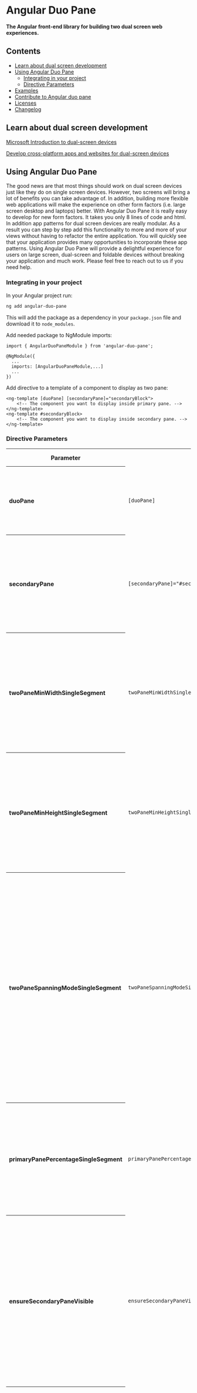 # Angular Duo Pane

**The Angular front-end library for building two dual screen web experiences.**

## Contents

- [Learn about dual screen development](#learn-about-dual-screen-development)
- [Using Angular Duo Pane](#using-angular-duo-pane)
    - [Integrating in your project](#integrating-in-your-project)
    - [Directive Parameters](#directive-parameters)
- [Examples](#exampes)
- [Contribute to Angular duo pane](#contribute-to-angular-duo-pane)
- [Licenses](#licenses)
- [Changelog](#changelog)

## Learn about dual screen development

[Microsoft Introduction to dual-screen devices](https://docs.microsoft.com/en-us/dual-screen/introduction)

[Develop cross-platform apps and websites for dual-screen devices](https://docs.microsoft.com/en-us/dual-screen/cross-platform/)

## Using Angular Duo Pane

The good news are that most things should work on dual screen devices just like they do on single screen devices.
However, two screens will bring a lot of benefits you can take advantage of. In addition, building more flexible web applications will make the experience on other form factors (i.e. large screen desktop and laptops) better.
With Angular Duo Pane it is really easy to develop for new form factors. It takes you only 8 lines of code and html. In addition app patterns for dual screen devices are really modular. As a result you can step by step add this functionality to more and more of your views without having to refactor the entire application. You will quickly see that your application provides many opportunities to incorporate these app patterns. Using Angular Duo Pane will provide a delightful experience for users on large screen, dual-screen and foldable devices without breaking your application and much work.
Please feel free to reach out to us if you need help.

### Integrating in your project

In your Angular project run:
```sh
ng add angular-duo-pane
```
This will add the package as a dependency in your `package.json` file and download it to `node_modules`.

Add needed package to NgModule imports:
```
import { AngularDuoPaneModule } from 'angular-duo-pane';

@NgModule({
  ...
  imports: [AngularDuoPaneModule,...]
  ...
})
```

Add directive to a template of a component to display as two pane:
```
<ng-template [duoPane] [secondaryPane]="secondaryBlock">
    <!-- The component you want to display inside primary pane. -->
</ng-template>
<ng-template #secondaryBlock>
    <!-- The component you want to display inside secondary pane. -->
</ng-template>
```

### Directive Parameters

<table>
  <tr>
    <th>Parameter</th>
    <th>Example</th>
    <th>Required</th>
    <th>Type</th>
    <th>Default value</th>
    <th>Description</th>
  </tr>
  <tr>
    <th align="left">duoPane</th>
    <td><code>[duoPane]</code></td>
    <td>yes</td>
    <td>-</td>
    <td>-</td>
    <td>
    Tells Angular duo pane that the component marked with [duoPane] is supposed to be displayed as the primary pane.
    </td>
  </tr>

  <tr>
    <th align="left">secondaryPane</th>
    <td><code>[secondaryPane]="#secondaryBlock"</code></td>
    <td>no</td>
    <td><code>TemplateRef<any></code></td>
    <td><code>undefined</code></td>
    <td>
    Provides a template reference to the component to display as the secondary pane. You should define this because displaying only the primary pane is pointless.
    </td>
  </tr>

  <tr>
    <th align="left">twoPaneMinWidthSingleSegment</th>
    <td><code>twoPaneMinWidthSingleSegment=1000</code></td>
    <td>no</td>
    <td><code>number</code></td>
    <td><code>0</code></td>
    <td>
    If the window width of the user is greater or equal to this parameter primary and secondary pane are both displayed.
    The default results in always showing both panes no matter how small the screen.
    </td>
  </tr>

  <tr>
    <th align="left">twoPaneMinHeightSingleSegment</th>
    <td><code>twoPaneMinHeightSingleSegment=500</code></td>
    <td>no</td>
    <td><code>number</code></td>
    <td><code>0</code></td>
    <td>
    If the window height of the user is greater or equal to this parameter primary and secondary pane are both displayed.
    The default results in always showing both panes no matter how small the screen.    
    </td>
  </tr>

  <tr>
    <th align="left">twoPaneSpanningModeSingleSegment</th>
    <td><code>twoPaneSpanningModeSingleSegment="single-fold-vertical"</code></td>
    <td>no</td>
    <td><code>type SpanningMode = 'single-fold-horizontal' | 'single-fold-vertical' | 'none'</code></td>
    <td><code>'none'</code></td>
    <td>
    When all other requirements for the window size is fulfilled on single screen devices this parameter defines how both panes are displayed.
    <ul>
        <li><code>'none'</code> – by default only the primary pane is displayed.
        <li><code>'single-fold-vertical'</code> – both panes are displayed side by side.
        <li><code>'single-fold-horizontal'</code> – the panes are split top and bottom.
    </ul>
    </td>
  </tr>

  <tr>
    <th align="left">primaryPanePercentageSingleSegment</th>
    <td><code>primaryPanePercentageSingleSegment=70</code></td>
    <td>no</td>
    <td><code>number</code></td>
    <td><code>50</code></td>
    <td>
    Sets the percentage of the available size reserved for the primary pane when displaying both panes on single screen devices.
    Default of 50% results in both panes taking up equal space.
    </td>
  </tr>

  <tr>
    <th align="left">ensureSecondaryPaneVisible</th>
    <td><code>ensureSecondaryPaneVisible=true</code></td>
    <td>no</td>
    <td><code>boolean</code></td>
    <td><code>false</code></td>
    <td>
    When set to true Angular duo pane will make sure that the secondary pane is visible. This can be used to navigate between panes on a small screen devices where it does not make sense to display both panes at the same time.
    Default value of <code>false</code> allows the secondary pane to not be visible.
    </td>
  </tr>

  <tr>
    <th align="left">secondaryPaneVisibilityHandler</th>
    <td><code>(secondaryPaneVisibilityHandler)="secondaryPaneVisibilityChangedEventHandler($event)"</code></td>
    <td>no</td>
    <td><code>EventEmitter<boolean></code></td>
    <td>-</td>
    <td>
    This allows you to find out whether or not the secondary pane is currently visible.
    Provide a function that takes a boolean value. Angular duo pane will call this function when the secondary pane becomes visible or invisible.
    </td>
  </tr>
</table>

## Examples

Do you want to try out Angular Duo Pane library or how dual screen patterns can work on the web. Check out the [the showcase](https://malterei.github.io/angular-two-pane/). More examples will be added to the list so check back frequently.

## Contribute to Fluent UI React

Please take a look at our [contribution guidelines](CONTRIBUTING.md) for more info.
Feel free to contact us if you have questions.
Use issues and GitHub [Kanban Board](https://github.com/MalteRei/angular-two-pane/projects/1) to collaborate.

## Licenses

All files on the Angular Duo Pane GitHub repository are subject to the MIT license. Please read the License file at the root of the project.


## Changelog

We use [GitHub Releases](https://github.com/blog/1547-release-your-software) to manage our releases, including the changelog between every release. View a complete list of additions, fixes, and changes on the [releases](https://github.com/MalteRei/angular-two-pane/releases) page.